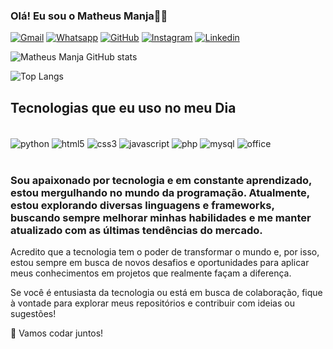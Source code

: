 
### Olá! Eu sou o Matheus Manja👋🏽

[![Gmail](https://img.shields.io/badge/Gmail-D14836?style=for-the-badge&logo=gmail&logoColor=white)]()
[![Whatsapp](https://img.shields.io/badge/WhatsApp-25D366?style=for-the-badge&logo=whatsapp&logoColor=white)]()
[![GitHub](https://img.shields.io/badge/GitHub-100000?style=for-the-badge&logo=github&logoColor=white)](https://github.com/MatheusManja7)
[![Instagram](https://img.shields.io/badge/Instagram-E4405F?style=for-the-badge&logo=instagram&logoColor=white)](https://www.instagram.com/matheus_manja7/?next=%2F)
[![Linkedin](https://img.shields.io/badge/LinkedIn-0077B5?style=for-the-badge&logo=linkedin&logoColor=white)](https://www.linkedin.com/in/matheus-manja-47844b335/)



![Matheus Manja GitHub stats](https://github-readme-stats.vercel.app/api?username=MatheusManja7&show_icons=true&theme=tokyonight)

![Top Langs](https://github-readme-stats.vercel.app/api/top-langs/?username=anuraghazra&layout=compact)

## Tecnologias que eu uso no meu Dia

<div style="display: inline_block"><br/>
    <img align="center" alt="python" src="https://img.shields.io/badge/Python-3776AB?style=for-the-badge&logo=python&logoColor=white" /> 
    <img align="center" alt="html5" src="https://img.shields.io/badge/HTML-239120?style=for-the-badge&logo=html5&logoColor=white" /> 
    <img align="center" alt="css3" src="https://img.shields.io/badge/CSS-239120?&style=for-the-badge&logo=css3&logoColor=white" /> 
    <img align="center" alt="javascript" src="https://img.shields.io/badge/JavaScript-F7DF1E?style=for-the-badge&logo=javascript&logoColor=black" /> 
    <img align="center" alt="php" src="https://img.shields.io/badge/PHP-777BB4?style=for-the-badge&logo=php&logoColor=white" /> 
    <img align="center" alt="mysql" src="https://img.shields.io/badge/MySQL-00000F?style=for-the-badge&logo=mysql&logoColor=white" /> 
    <img align="center" alt="office" src="https://img.shields.io/badge/Microsoft_Office-D83B01?style=for-the-badge&logo=microsoft-office&logoColor=white" /> 
</div><br/>

### Sou apaixonado por tecnologia e em constante aprendizado, estou mergulhando no mundo da programação. Atualmente, estou explorando diversas linguagens e frameworks, buscando sempre melhorar minhas habilidades e me manter atualizado com as últimas tendências do mercado.

Acredito que a tecnologia tem o poder de transformar o mundo e, por isso, estou sempre em busca de novos desafios e oportunidades para aplicar meus conhecimentos em projetos que realmente façam a diferença.

Se você é entusiasta da tecnologia ou está em busca de colaboração, fique à vontade para explorar meus repositórios e contribuir com ideias ou sugestões!

🚀 Vamos codar juntos!
